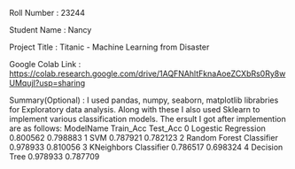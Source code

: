 Roll Number       :   23244

Student Name      :   Nancy

Project Title     :   Titanic - Machine Learning from Disaster

Google Colab Link :   https://colab.research.google.com/drive/1AQFNAhltFknaAoeZCXbRs0Ry8wUMqujI?usp=sharing

Summary(Optional) :   I used pandas, numpy, seaborn, matplotlib  librabries for Exploratory data analysis. Along with these I also used Sklearn to implement various classification models. The ersult I got after implemention are as follows:
                  ModelName  Train_Acc  Test_Acc
0       Logestic Regression   0.800562  0.798883
1                       SVM   0.787921  0.782123
2  Random Forest Classifier   0.978933  0.810056
3     KNeighbors Classifier   0.786517  0.698324
4             Decision Tree   0.978933  0.787709
